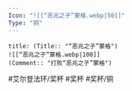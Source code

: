```yaml
---
Icon: "![[“恶兆之子”蒙格.webp|50]]"
Type: "铜"
---
```

```ad-common-bronze-trophy
title: (Title:: "“恶兆之子”蒙格")
![[“恶兆之子”蒙格.webp|100]]
(Comment:: "打败“恶兆之子”蒙格")
```

#艾尔登法环/奖杯 #奖杯 #奖杯/铜